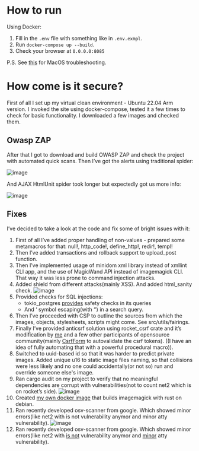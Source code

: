 # How to run

Using Docker:

1. Fill in the `.env` file with something like in `.env.exmpl`.
2. Run `docker-compose up --build`. 
3. Check your browser at `0.0.0.0:8085`

P.S. See [this](https://github.com/abiosoft/colima/issues/557) for MacOS troubleshooting.

# How come is it secure?

First of all I set up my virtual clean environment - Ubuntu 22.04 Arm version. I invoked the site using docker-compose, tested it a few times to check for basic functionality. I downloaded a few images and checked them.

## Owasp ZAP
After that I got to download and build OWASP ZAP and check the project with automated quick scans. Then I’ve got the alerts using traditional spider:

![image](https://user-images.githubusercontent.com/32279961/233066830-021f1561-de94-4cc3-9402-577b74999527.png)

And AJAX HtmlUnit spider took longer but expectedly got us more info:

![image](https://user-images.githubusercontent.com/32279961/233066856-038ee30c-1c9b-4ad0-9a73-643302b189d3.png)

## Fixes

I’ve decided to take a look at the code and fix some of bright issues with it:

1. First of all I’ve added proper handling of non-values - prepared some metamacros for that: null!, http_code!, define_http!, redir!, templ!
2. Then I’ve added transactions and rollback support to upload_post function.
3. Then I’ve implemented usage of minidom xml library instead of xmllint CLI app, and the use of MagicWand API instead of imagemagick CLI. That way it was less prone to command injection attacks.
4. Added shield from different attacks(mainly XSS). And added html_sanity check.
![image](https://user-images.githubusercontent.com/32279961/233066927-ac819f79-8a77-43e0-8eaa-14c6a09c61ee.png) 
5. Provided checks for SQL injections:
    * tokio_postgres [provides](https://www.google.com/url?q=https://github.com/sfackler/rust-postgres/issues/473&sa=D&source=editors&ust=1681908793819480&usg=AOvVaw26gw5jCVij4QYrb8bW96Xo) safety checks in its queries
    * And ‘ symbol escaping(with ‘’) in a search query.
6. Then I’ve proceeded with CSP to outline the sources from which the images, objects, stylesheets, scripts might come. See src/utils/fairings.
7. Finally I’ve provided anticsrf solution using rocket_csrf crate and it’s modification by [me](https://www.google.com/url?q=https://github.com/the10thWiz/rocket_csrf/pull/1&sa=D&source=editors&ust=1681908793820124&usg=AOvVaw3r6f_Nkc8d-gWwS3SfJoXj) and a few other participants of opensource community(mainly [CsrfForm](https://www.google.com/url?q=https://github.com/kotovalexarian/rocket_csrf/pull/5&sa=D&source=editors&ust=1681908793820406&usg=AOvVaw0axxmmLD9jkoJRmrPCOZpY) to autovalidate the csrf tokens). ((I have an idea of fully automating that with a powerful procedural macro)).
8. Switched to uuid-based id so that it was harder to predict private images. Added unique u16 to static image files naming, so that collisions were less likely and no one could accidentally(or not so) run and override someone else's image.
9. Ran cargo audit on my project to verify that no meaningful dependencies are corrupt with vulnerabilities(not to count net2 which is on rocket’s side). 
![image](https://user-images.githubusercontent.com/32279961/233067150-4eb9a893-371c-42b4-a396-52238ee9c1d3.png)
10. Created [my own docker image](https://www.google.com/url?q=https://hub.docker.com/repository/docker/b1z0n/magick-rust&sa=D&source=editors&ust=1681908793820989&usg=AOvVaw0XsLAlxPO0STmK8Y2V3x8x) that builds imagemagick with rust on debian.
11. Ran recently developed osv-scanner from google. Which showed minor errors(like net2 with is not vulnerability anymor and minor atty vulnerability). 
![image](https://user-images.githubusercontent.com/32279961/233067219-0a819e9a-9b1f-499b-ad4d-25e01106f7b9.png)
11. Ran recently developed osv-scanner from google. Which showed minor errors(like net2 with [is not](https://www.google.com/url?q=https://github.com/tokio-rs/mio/issues/1319&sa=D&source=editors&ust=1681908793821346&usg=AOvVaw1Oo1NEDA0kGK8lIuFhf8kq) vulnerability anymor and [minor](https://www.google.com/url?q=https://osv.dev/vulnerability/RUSTSEC-2021-0145&sa=D&source=editors&ust=1681908793821589&usg=AOvVaw2sckKEN4y-sIA_12BrbRnf) atty vulnerability). 
